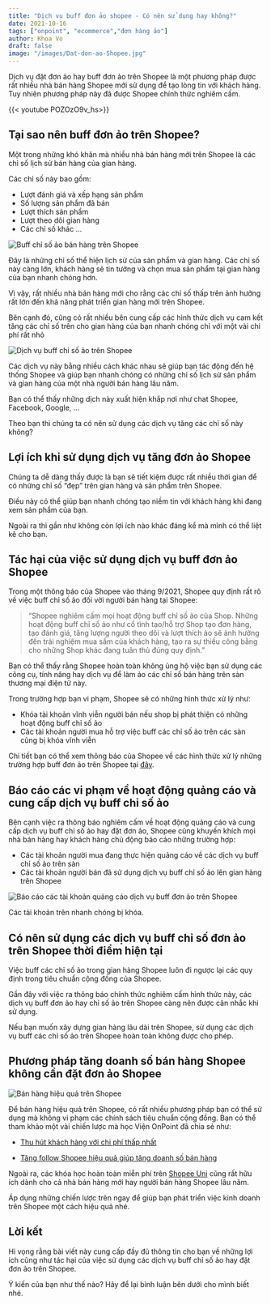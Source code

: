 ```yaml
---
title: "Dịch vụ buff đơn ảo shopee - Có nên sử dụng hay không?"
date: 2021-10-16
tags: ["onpoint", "ecommerce","đơn hàng ảo"]
author: Khoa Vo
draft: false
image: "/images/Dat-don-ao-Shopee.jpg"
---
```



Dịch vụ đặt đơn ảo hay buff đơn ảo trên Shopee là một phương pháp được rất nhiều nhà bán hàng Shopee mới sử dụng để tạo lòng tin với khách hàng. Tuy nhiên phương pháp này đã được Shopee chính thức nghiêm cấm.

{{< youtube POZOzO9v_hs>}}

## Tại sao nên buff đơn ảo trên Shopee?

Một trong những khó khăn mà nhiều nhà bán hàng mới trên Shopee là các chỉ số lịch sử bán hàng của gian hàng.

Các chỉ số này bao gồm:

- Lượt đánh giá và xếp hạng sản phẩm
- Số lượng sản phẩm đã bán
- Lượt thích sản phẩm
- Lượt theo dõi gian hàng
- Các chỉ số khác …

![Buff chỉ số ảo bán hàng trên Shopee](/images/buff-chi-so-ao-ban-hang-shopee.jpg)



Đây là những chỉ số thể hiện lịch sử của sản phẩm và gian hàng. Các chỉ số này càng lớn, khách hàng sẽ tin tưởng và chọn mua sản phẩm tại gian hàng của bạn nhanh chóng hơn.

Vì vậy, rất nhiều nhà bán hàng mới cho rằng các chỉ số thấp trên ảnh hưởng rất lớn đến khả năng phát triển gian hàng mới trên Shopee.

Bên cạnh đó, cũng có rất nhiều bên cung cấp các hình thức dịch vụ cam kết tăng các chỉ số trên cho gian hàng của bạn nhanh chóng chỉ với một vài chi phí rất nhỏ

![Dịch vụ buff chỉ số ảo trên Shopee](/images/dich-vu-chi-so-buff-ao-tren-Shopee.jpg)


Các dịch vụ này bằng nhiều cách khác nhau sẽ giúp bạn tác động đến hệ thống Shopee và giúp bạn nhanh chóng có những chỉ số lịch sử sản phẩm và gian hàng của một nhà người bán hàng lâu năm.

Bạn có thể thấy những dịch này xuất hiện khắp nơi như chat Shopee, Facebook, Google, ...

Theo bạn thì chúng ta có nên sử dụng các dịch vụ tăng các chỉ số này không?

## Lợi ích khi sử dụng dịch vụ tăng đơn ảo Shopee

Chúng ta dễ dàng thấy được là bạn sẽ tiết kiệm được rất nhiều thời gian để có những chỉ số “đẹp” trên gian hàng và sản phẩm trên Shopee.

Điều này có thể giúp bạn nhanh chóng tạo niềm tin với khách hàng khi đang xem sản phẩm của bạn.

Ngoài ra thì gần như không còn lợi ích nào khác đáng kể mà mình có thể liệt kê cho bạn.

## Tác hại của việc sử dụng dịch vụ buff đơn ảo Shopee

Trong một thông báo của Shopee vào tháng 9/2021, Shopee quy định rất rõ về việc buff chỉ số ảo đối vời người bán hàng tại Shopee:

> “Shopee nghiêm cấm mọi hoạt động buff chỉ số ảo của Shop. Những hoạt động buff chỉ số ảo như cố tình tạo/hỗ trợ Shop tạo đơn hàng, tạo đánh giá, tăng lượng người theo dõi và lượt thích ảo sẽ ảnh hưởng đến trải nghiệm mua sắm của khách hàng, tạo ra sự thiếu công bằng cho những Shop khác đang tuân thủ đúng quy định.”

Bạn có thể thấy rằng Shopee hoàn toàn không ủng hộ việc bạn sử dụng các công cụ, tính năng hay dịch vụ để làm ảo các chỉ số bán hàng trên sàn thương mại điện tử này.

Trong trường hợp bạn vi phạm, Shopee sẽ có những hình thức xử lý như:

- Khóa tài khoản vĩnh viễn người bán nếu shop bị phát thiện có những hoạt động buff chỉ số ảo
- Các tài khoản người mua hỗ trợ việc buff các chỉ số ảo trên các sàn cũng bị khóa vĩnh viễn

Chi tiết bạn có thể xem thông báo của Shopee về các hình thức xử lý những trường hợp buff đơn ảo trên Shopee tại [đây](https://banhang.shopee.vn/edu/article/9931).

## Báo cáo các vi phạm về hoạt động quảng cáo và cung cấp dịch vụ buff chỉ số ảo

Bên cạnh việc ra thông báo nghiêm cấm về hoạt động quảng cáo và cung cấp dịch vụ buff chỉ số ảo hay đặt đơn ảo, Shopee cũng khuyến khích mọi nhà bán hàng hay khách hàng chủ động báo cáo những trường hợp:

- Các tài khoản người mua đang thực hiện quảng cáo về các dịch vụ buff chỉ số ảo trên sàn
- Các tài khoản người bán đã sử dụng dịch vụ buff chỉ số ảo lên gian hàng trên Shopee

![Báo cáo các tài khoản quảng cáo dịch vụ buff đơn ảo trên Shopee](/images/bao-cao-tai-khoan-dich-vu-buff-chi-so-ao.gif)

Các tài khoản trên nhanh chóng bị khóa.

## Có nên sử dụng các dịch vụ buff chỉ số đơn ảo trên Shopee thời điểm hiện tại

Việc buff các chỉ số ảo trong gian hàng Shopee luôn đi ngược lại các quy định trong tiêu chuẩn cộng đồng của Shopee.

Gần đây với việc ra thông báo chính thức nghiêm cấm hình thức này, các dịch vụ buff đơn ảo hay chỉ số ảo trên Shopee càng nên được cân nhắc khi sử dụng.

Nếu bạn muốn xây dựng gian hàng lâu dài trên Shopee, sử dụng các dịch vụ buff các chỉ số ảo trên Shopee hoàn toàn không được cho phép.

## Phương pháp tăng doanh số bán hàng Shopee không cần đặt đơn ảo Shopee

![Bán hàng hiệu quả trên Shopee](/images/ban-hang-hieu-qua-tren-Shopee.jpg)

Để bán hàng hiệu quả trên Shopee, có rất nhiều phương pháp bạn có thể sử dụng mà không vi phạm các chính sách tiêu chuẩn cộng đồng. Bạn có thể tham khảo một vài chiến lược mà học Viện OnPoint đã chia sẻ như:

- [Thu hút khách hàng với chi phí thấp nhất](https://ecomblog.onpoint.vn/blog/thu-hut-khach-hang-shopee/)

- [Tăng follow Shopee hiệu quả giúp tăng doanh số bán hàng](https://ecomblog.onpoint.vn/blog/6-cach-tang-follow-shopee/)

Ngoài ra, các khóa học hoàn toàn miễn phí trên [Shopee Uni](https://banhang.shopee.vn/edu/home) cũng rất hữu ích dành cho cả nhà bán hàng mới hay người bán hàng Shopee lâu năm.

Áp dụng những chiến lược trên ngay để giúp bạn phát triển việc kinh doanh trên Shopee một cách hiệu quả nhé.

## Lời kết

Hi vọng rằng bài viết này cung cấp đầy đủ thông tin cho bạn về những lợi ích cũng như tác hại của việc sử dụng các dịch vụ buff chỉ số ảo hay đặt đơn ảo trên Shopee.

Ý kiến của bạn như thế nào? Hãy để lại bình luận bên dưới cho mình biết nhé.
